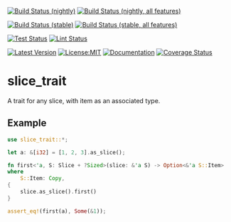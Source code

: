 [![Build Status (nightly)](https://github.com/sigurd4/slice_trait/workflows/Build-nightly/badge.svg)](https://github.com/sigurd4/slice_trait/actions/workflows/build-nightly.yml)
[![Build Status (nightly, all features)](https://github.com/sigurd4/slice_trait/workflows/Build-nightly-all-features/badge.svg)](https://github.com/sigurd4/slice_trait/actions/workflows/build-nightly-all-features.yml)

[![Build Status (stable)](https://github.com/sigurd4/slice_trait/workflows/Build-stable/badge.svg)](https://github.com/sigurd4/slice_trait/actions/workflows/build-stable.yml)
[![Build Status (stable, all features)](https://github.com/sigurd4/slice_trait/workflows/Build-stable-all-features/badge.svg)](https://github.com/sigurd4/slice_trait/actions/workflows/build-stable-all-features.yml)

[![Test Status](https://github.com/sigurd4/slice_trait/workflows/Test/badge.svg)](https://github.com/sigurd4/slice_trait/actions/workflows/test.yml)
[![Lint Status](https://github.com/sigurd4/slice_trait/workflows/Lint/badge.svg)](https://github.com/sigurd4/slice_trait/actions/workflows/lint.yml)

[![Latest Version](https://img.shields.io/crates/v/slice_trait.svg)](https://crates.io/crates/slice_trait)
[![License:MIT](https://img.shields.io/badge/License-MIT-yellow.svg)](https://opensource.org/licenses/MIT)
[![Documentation](https://img.shields.io/docsrs/slice_trait)](https://docs.rs/slice_trait)
[![Coverage Status](https://coveralls.io/repos/github/sigurd4/slice_trait/badge.svg?branch=master)](https://coveralls.io/github/sigurd4/slice_trait?branch=master)

# slice_trait

A trait for any slice, with item as an associated type.

## Example

```rust
use slice_trait::*;

let a: &[i32] = [1, 2, 3].as_slice();

fn first<'a, S: Slice + ?Sized>(slice: &'a S) -> Option<&'a S::Item>
where
    S::Item: Copy,
{
    slice.as_slice().first()
}

assert_eq!(first(a), Some(&1));
```